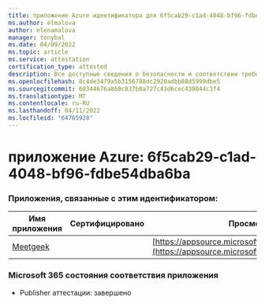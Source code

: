 ```yaml
---
title: приложение Azure идентификатора для 6f5cab29-c1ad-4048-bf96-fdbe54dba6ba
ms.author: elmalova
author: elenamalova
manager: tonybal
ms.date: 04/09/2022
ms.topic: article
ms.service: attestation
certification_type: attested
description: Все доступные сведения о безопасности и соответствии требованиям для 6f5cab29-c1ad-4048-bf96-fdbe54dba6ba.
ms.openlocfilehash: 8c4de3479a5b3156788dc2920adbb88d5999dbe5
ms.sourcegitcommit: 60344676a860c837b8a727c43d6cec430044c3f4
ms.translationtype: MT
ms.contentlocale: ru-RU
ms.lasthandoff: 04/11/2022
ms.locfileid: "64765928"
---
```

# <a name="azure-app-id-6f5cab29-c1ad-4048-bf96-fdbe54dba6ba"></a>приложение Azure: 6f5cab29-c1ad-4048-bf96-fdbe54dba6ba


### <a name="apps-associated-with-this-id"></a>Приложения, связанные с этим идентификатором:
| **Имя приложения** | **Сертифицировано** | **Просмотр в AppSource** |
|--------------|---------------|-----------------------|
| [Meetgeek](../forward/WA200003720.md) |  | [https://appsource.microsoft.com/product/office/WA200003720](https://appsource.microsoft.com/product/office/WA200003720) |

### <a name="microsoft-365-app-compliance-status"></a>Microsoft 365 состояния соответствия приложения
- Publisher аттестации: завершено
